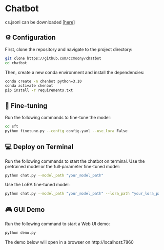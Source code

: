 # Chatbot
cs.jsonl can be downloaded [[here]](https://huggingface.co/datasets/TommyChien/UltraDomain/tree/main)
## ⚙️ Configuration
First, clone the repository and navigate to the project directory:
```bash
git clone https://github.com/ccmoony/chatbot
cd chatbot
```
Then, create a new conda environment and install the dependencies:
```bash
conda create -n chenbot python=3.10
conda activate chenbot
pip install -r requirements.txt
```
## 🚀 Fine-tuning
Run the following commands to fine-tune the model:
```bash
cd sft
python finetune.py --config config.yaml --use_lora False
```

## 💻 Deploy on Terminal
Run the following commands to start the chatbot on terminal.
Use the pretrained model or the full-parameter fine-tuned model:
```bash
python chat.py --model_path "your_model_path"
```
Use the LoRA fine-tuned model:
```bash
python chat.py --model_path "your_model_path" --lora_path "your_lora_path"
```

## 🎮 GUI Demo
Run the following command to start a Web UI demo:
```bash
python demo.py
```
The demo below will open in a browser on http://localhost:7860
